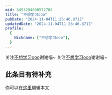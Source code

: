 ```yaml
---
mid: 3493294000572708
title: "不想学习ooo"
pubDate: "2024-11-04T11:26:46.871Z"
updatedDate: "2024-11-04T11:26:46.871Z"
profile:
  {
    Nickname: ["不想学习ooo"],
  }
---
```


关注[不想学习ooo](https://space.bilibili.com/3493294000572708)谢谢喵~ 关注[不想学习ooo](https://space.bilibili.com/3493294000572708)谢谢喵~

## 此条目有待补充
你可以在[这里](https://github.com/Yuhanawa/VTuber.ICU/edit/master/src/content/v/不想学习ooo/index.md)编辑本文
